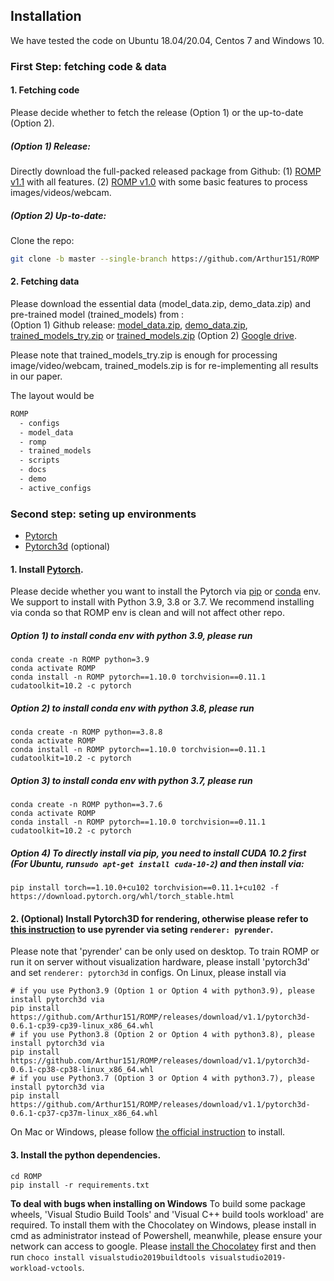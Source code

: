 ## Installation

We have tested the code on Ubuntu 18.04/20.04, Centos 7 and Windows 10. 

### First Step: fetching code & data

#### 1. Fetching code

Please decide whether to fetch the release (Option 1) or the up-to-date (Option 2).

##### (Option 1) Release:

Directly download the full-packed released package from Github:
(1) [ROMP v1.1](https://github.com/Arthur151/ROMP/releases/tag/v1.1) with all features.
(2) [ROMP v1.0](https://github.com/Arthur151/ROMP/releases/download/v1.0/ROMP_v1.0.zip) with some basic features to process images/videos/webcam.

##### (Option 2) Up-to-date:

Clone the repo:
```bash
git clone -b master --single-branch https://github.com/Arthur151/ROMP
```

#### 2. Fetching data

Please download the essential data (model_data.zip, demo_data.zip) and pre-trained model (trained_models) from :   
(Option 1) Github release: [model_data.zip](https://github.com/Arthur151/ROMP/releases/download/v1.1/model_data.zip), [demo_data.zip](https://github.com/Arthur151/ROMP/releases/download/v1.1/demo_videos.zip), [trained_models_try.zip](https://github.com/Arthur151/ROMP/releases/download/v1.1/trained_models_try.zip) or [trained_models.zip](https://github.com/Arthur151/ROMP/releases/download/v1.1/trained_models.zip)
(Option 2) [Google drive](https://drive.google.com/drive/folders/1YdsHh62KGuQMowRjKM9Vzj_7pflb51BB?usp=sharing). 

Please note that trained_models_try.zip is enough for processing image/video/webcam, trained_models.zip is for re-implementing all results in our paper.

The layout would be
```bash
ROMP
  - configs
  - model_data
  - romp
  - trained_models
  - scripts
  - docs
  - demo
  - active_configs
```

### Second step: seting up environments

 * [Pytorch](https://pytorch.org/)  
 * [Pytorch3d](https://github.com/facebookresearch/pytorch3d/blob/master/INSTALL.md) (optional)

#### 1. Install [Pytorch](https://pytorch.org/).
Please decide whether you want to install the Pytorch via [pip](https://pip.pypa.io/en/stable) or [conda](https://docs.conda.io/en/latest/miniconda.html) env. We support to install with Python 3.9, 3.8 or 3.7. 
We recommend installing via conda so that ROMP env is clean and will not affect other repo.  

##### Option 1) to install conda env with python 3.9, please run
```
conda create -n ROMP python=3.9
conda activate ROMP  
conda install -n ROMP pytorch==1.10.0 torchvision==0.11.1 cudatoolkit=10.2 -c pytorch  
```
##### Option 2) to install conda env with python 3.8, please run
```
conda create -n ROMP python==3.8.8  
conda activate ROMP  
conda install -n ROMP pytorch==1.10.0 torchvision==0.11.1 cudatoolkit=10.2 -c pytorch  
```

##### Option 3) to install conda env with python 3.7, please run
```
conda create -n ROMP python==3.7.6  
conda activate ROMP  
conda install -n ROMP pytorch==1.10.0 torchvision==0.11.1 cudatoolkit=10.2 -c pytorch  
```

##### Option 4) To directly install via pip, you need to install CUDA 10.2 first (For Ubuntu, run`sudo apt-get install cuda-10-2`) and then install via:
```
pip install torch==1.10.0+cu102 torchvision==0.11.1+cu102 -f https://download.pytorch.org/whl/torch_stable.html
```

#### 2. (Optional) Install Pytorch3D for rendering, otherwise please refer to [this instruction](https://github.com/Arthur151/ROMP/blob/master/docs/config_guide.md#renderer-str) to use pyrender via seting `renderer: pyrender`.
Please note that 'pyrender' can be only used on desktop. To train ROMP or run it on server without visualization hardware, please install 'pytorch3d' and set `renderer: pytorch3d` in configs.
On Linux, please install via
```
# if you use Python3.9 (Option 1 or Option 4 with python3.9), please install pytorch3d via
pip install https://github.com/Arthur151/ROMP/releases/download/v1.1/pytorch3d-0.6.1-cp39-cp39-linux_x86_64.whl
# if you use Python3.8 (Option 2 or Option 4 with python3.8), please install pytorch3d via
pip install https://github.com/Arthur151/ROMP/releases/download/v1.1/pytorch3d-0.6.1-cp38-cp38-linux_x86_64.whl
# if you use Python3.7 (Option 3 or Option 4 with python3.7), please install pytorch3d via
pip install https://github.com/Arthur151/ROMP/releases/download/v1.1/pytorch3d-0.6.1-cp37-cp37m-linux_x86_64.whl
```
On Mac or Windows, please follow [the official instruction](https://github.com/facebookresearch/pytorch3d/blob/main/INSTALL.md) to install.

#### 3. Install the python dependencies.
```
cd ROMP  
pip install -r requirements.txt  
```
**To deal with bugs when installing on Windows** To build some package wheels, 'Visual Studio Build Tools' and 'Visual C++ build tools workload' are required.
To install them with the Chocolatey on Windows, please install in cmd as administrator instead of Powershell, meanwhile, please ensure your network can access to google.
Please [install the Chocolatey](https://docs.chocolatey.org/en-us/choco/setup#more-install-options) first and then run `choco install visualstudio2019buildtools visualstudio2019-workload-vctools`.

